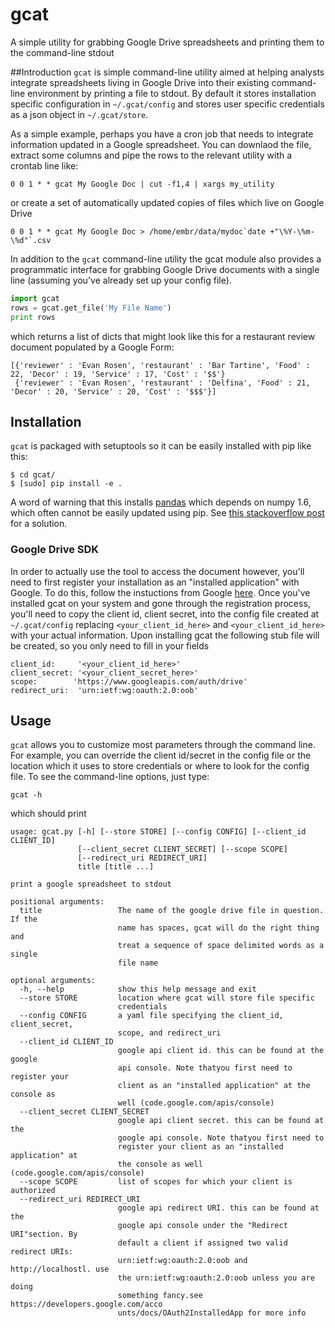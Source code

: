gcat
====

A simple utility for grabbing Google Drive spreadsheets and printing them to the command-line stdout

##Introduction
`gcat` is simple command-line utility aimed at helping analysts integrate spreadsheets
living in Google Drive into their existing command-line environment by printing a file to stdout.
By default it stores installation specific configuration in `~/.gcat/config` and 
stores user specific credentials as a json object in `~/.gcat/store`.

As a simple example, perhaps you have a cron job that needs to integrate information updated in a Google
spreadsheet.  You can downlaod the file, extract some columns and pipe the rows to the relevant utility with
a crontab line like:

````
0 0 1 * * gcat My Google Doc | cut -f1,4 | xargs my_utility
````

or create a set of automatically updated copies of files which live on Google Drive

````
0 0 1 * * gcat My Google Doc > /home/embr/data/mydoc`date +"\%Y-\%m-\%d"`.csv
````

In addition to the `gcat` command-line utility the gcat module also provides a programmatic interface for grabbing
Google Drive documents with a single line (assuming you've already set up your config file).

````python
import gcat
rows = gcat.get_file('My File Name')
print rows
````

which returns a list of dicts that might look like this for a restaurant review document populated by a Google Form:

````
[{'reviewer' : 'Evan Rosen', 'restaurant' : 'Bar Tartine', 'Food' : 22, 'Decor' : 19, 'Service' : 17, 'Cost' : '$$'}
 {'reviewer' : 'Evan Rosen', 'restaurant' : 'Delfina', 'Food' : 21, 'Decor' : 20, 'Service' : 20, 'Cost' : '$$$'}]
````

## Installation
`gcat` is packaged with setuptools so it can be easily installed with pip like this:

````
$ cd gcat/
$ [sudo] pip install -e .
````

A word of warning that this installs [pandas](http://pandas.pydata.org/) which depends on numpy 1.6, which often cannot be easily updated using pip.  See [this stackoverflow post](http://stackoverflow.com/questions/12436979/how-to-fix-python-numpy-pandas-installation) for a solution.

### Google Drive SDK
In order to actually use the tool to access the document however, you'll need to first
register your installation as an "installed application" with Google. To do this, follow the instuctions from Google [here](https://developers.google.com/drive/quickstart).
Once you've installed gcat on your system and gone through the registration process,
you'll need to copy the client id, client secret, into the config file created at `~/.gcat/config`
replacing `<your_client_id_here>` and `<your_client_id_here>` with your actual information.
Upon installing gcat the following stub file will be created, so you only need to fill in
your fields

````
client_id:     '<your_client_id_here>'
client_secret: '<your_client_secret_here>'
scope:        'https://www.googleapis.com/auth/drive'
redirect_uri:  'urn:ietf:wg:oauth:2.0:oob'
````

## Usage

`gcat` allows you to customize most parameters through the command line.  For example, you can override the
client id/secret in the config file or the location which it uses to store credentials or where to look
for the config file.  To see the command-line options, just type:

````
gcat -h
````

which should print

````
usage: gcat.py [-h] [--store STORE] [--config CONFIG] [--client_id CLIENT_ID]
               [--client_secret CLIENT_SECRET] [--scope SCOPE]
               [--redirect_uri REDIRECT_URI]
               title [title ...]

print a google spreadsheet to stdout

positional arguments:
  title                 The name of the google drive file in question. If the
                        name has spaces, gcat will do the right thing and
                        treat a sequence of space delimited words as a single
                        file name

optional arguments:
  -h, --help            show this help message and exit
  --store STORE         location where gcat will store file specific
                        credentials
  --config CONFIG       a yaml file specifying the client_id, client_secret,
                        scope, and redirect_uri
  --client_id CLIENT_ID
                        google api client id. this can be found at the google
                        api console. Note thatyou first need to register your
                        client as an "installed application" at the console as
                        well (code.google.com/apis/console)
  --client_secret CLIENT_SECRET
                        google api client secret. this can be found at the
                        google api console. Note thatyou first need to
                        register your client as an "installed application" at
                        the console as well (code.google.com/apis/console)
  --scope SCOPE         list of scopes for which your client is authorized
  --redirect_uri REDIRECT_URI
                        google api redirect URI. this can be found at the
                        google api console under the "Redirect URI"section. By
                        default a client if assigned two valid redirect URIs:
                        urn:ietf:wg:oauth:2.0:oob and http://localhostl. use
                        the urn:ietf:wg:oauth:2.0:oob unless you are doing
                        something fancy.see https://developers.google.com/acco
                        unts/docs/OAuth2InstalledApp for more info

````